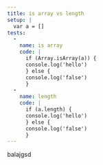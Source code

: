 ```yaml
---
title: is array vs length
setup: |
  var a = []
tests:
  -
    name: is array
    code: |
      if (Array.isArray(a)) {
      console.log('hello')
      } else {
      console.log('false')
      }
  -
    name: length
    code: |
      if (a.length) {
      console.log('hello')
      } else {
      console.log('false')
      }
---
```

balajgsd
